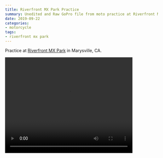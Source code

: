 ```yaml
---
title: Riverfront MX Park Practice
summary: Unedited and Raw GoPro file from moto practice at Riverfront MX Park.
date: 2019-09-22
categories:
- motorcycle
tags:
- riverfront mx park
---
```


Practice at [Riverfront MX Park](http://riverfrontmxpark.com) in Marysville, CA.  

<video width="420" height="315" controls>
  <source src="https://s3-us-west-1.amazonaws.com/mikejobriengopro/20190922_GOPR0856.MP4" type="video/mp4">
</video>